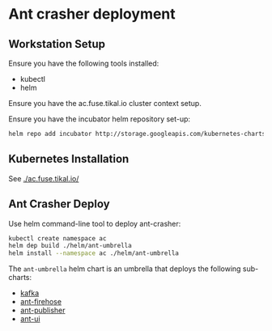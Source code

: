 # Ant crasher deployment

## Workstation Setup

Ensure you have the following tools installed:

* kubectl
* helm

Ensure you have the ac.fuse.tikal.io cluster context setup.

Ensure you have the incubator helm repository set-up:

```sh
helm repo add incubator http://storage.googleapis.com/kubernetes-charts-incubator
```

## Kubernetes Installation

See [./ac.fuse.tikal.io/](./ac.fuse.tikal.io/)

## Ant Crasher Deploy

Use helm command-line tool to deploy ant-crasher:

```sh
kubectl create namespace ac
helm dep build ./helm/ant-umbrella
helm install --namespace ac ./helm/ant-umbrella
```

The `ant-umbrella` helm chart is an umbrella that deploys the following
sub-charts:

* [kafka](https://github.com/helm/charts/tree/master/incubator/kafka)
* [ant-firehose](./helm/ant-firehose/)
* [ant-publisher](./helm/ant-publisher/)
* [ant-ui](./helm/ant-ui/)
